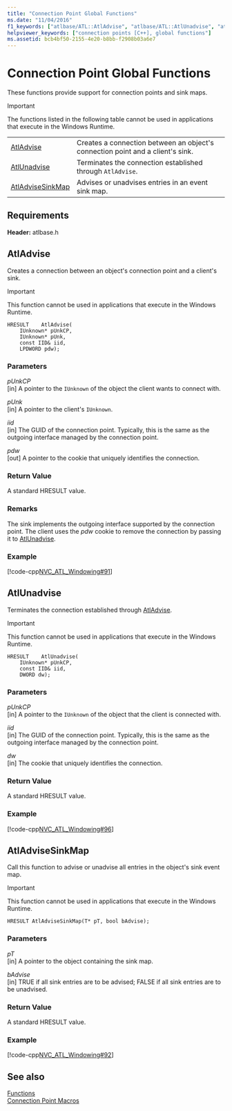 ```yaml
---
title: "Connection Point Global Functions"
ms.date: "11/04/2016"
f1_keywords: ["atlbase/ATL::AtlAdvise", "atlbase/ATL::AtlUnadvise", "atlbase/ATL::AtlAdviseSinkMap"]
helpviewer_keywords: ["connection points [C++], global functions"]
ms.assetid: bcb4bf50-2155-4e20-b8bb-f2908b03a6e7
---
```

# Connection Point Global Functions

These functions provide support for connection points and sink maps.

> [!IMPORTANT]
>  The functions listed in the following table cannot be used in applications that execute in the Windows Runtime.

|||
|-|-|
|[AtlAdvise](#atladvise)|Creates a connection between an object's connection point and a client's sink.|
|[AtlUnadvise](#atlunadvise)|Terminates the connection established through `AtlAdvise`.|
|[AtlAdviseSinkMap](#atladvisesinkmap)|Advises or unadvises entries in an event sink map.|

## Requirements

**Header:** atlbase.h

## <a name="atladvise"></a>  AtlAdvise

Creates a connection between an object's connection point and a client's sink.

> [!IMPORTANT]
>  This function cannot be used in applications that execute in the Windows Runtime.

```
HRESULT    AtlAdvise(
    IUnknown* pUnkCP,
    IUnknown* pUnk,
    const IID& iid,
    LPDWORD pdw);
```

### Parameters

*pUnkCP*<br/>
[in] A pointer to the `IUnknown` of the object the client wants to connect with.

*pUnk*<br/>
[in] A pointer to the client's `IUnknown`.

*iid*<br/>
[in] The GUID of the connection point. Typically, this is the same as the outgoing interface managed by the connection point.

*pdw*<br/>
[out] A pointer to the cookie that uniquely identifies the connection.

### Return Value

A standard HRESULT value.

### Remarks

The sink implements the outgoing interface supported by the connection point. The client uses the *pdw* cookie to remove the connection by passing it to [AtlUnadvise](#atlunadvise).

### Example

[!code-cpp[NVC_ATL_Windowing#91](../../atl/codesnippet/cpp/connection-point-global-functions_1.cpp)]

## <a name="atlunadvise"></a>  AtlUnadvise

Terminates the connection established through [AtlAdvise](#atladvise).

> [!IMPORTANT]
>  This function cannot be used in applications that execute in the Windows Runtime.

```
HRESULT    AtlUnadvise(
    IUnknown* pUnkCP,
    const IID& iid,
    DWORD dw);
```

### Parameters

*pUnkCP*<br/>
[in] A pointer to the `IUnknown` of the object that the client is connected with.

*iid*<br/>
[in] The GUID of the connection point. Typically, this is the same as the outgoing interface managed by the connection point.

*dw*<br/>
[in] The cookie that uniquely identifies the connection.

### Return Value

A standard HRESULT value.

### Example

[!code-cpp[NVC_ATL_Windowing#96](../../atl/codesnippet/cpp/connection-point-global-functions_2.cpp)]

## <a name="atladvisesinkmap"></a>  AtlAdviseSinkMap

Call this function to advise or unadvise all entries in the object's sink event map.

> [!IMPORTANT]
>  This function cannot be used in applications that execute in the Windows Runtime.

```
HRESULT AtlAdviseSinkMap(T* pT, bool bAdvise);
```

### Parameters

*pT*<br/>
[in] A pointer to the object containing the sink map.

*bAdvise*<br/>
[in] TRUE if all sink entries are to be advised; FALSE if all sink entries are to be unadvised.

### Return Value

A standard HRESULT value.

### Example

[!code-cpp[NVC_ATL_Windowing#92](../../atl/codesnippet/cpp/connection-point-global-functions_3.h)]

## See also

[Functions](../../atl/reference/atl-functions.md)<br/>
[Connection Point Macros](../../atl/reference/connection-point-macros.md)
